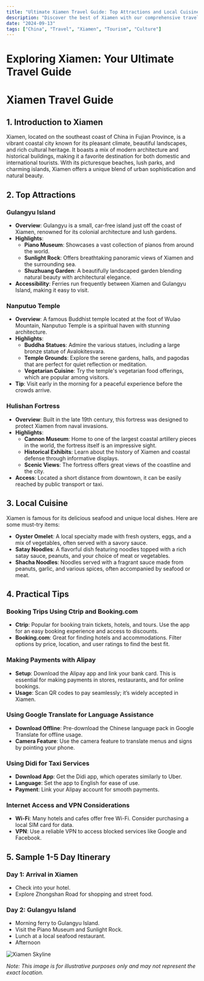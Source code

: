 ```yaml
---
title: "Ultimate Xiamen Travel Guide: Top Attractions and Local Cuisine"
description: "Discover the best of Xiamen with our comprehensive travel guide. Explore top attractions, savor local cuisine, and get insider tips for an unforgettable Chinese adventure."
date: "2024-09-13"
tags: ["China", "Travel", "Xiamen", "Tourism", "Culture"]
---
```


# Exploring Xiamen: Your Ultimate Travel Guide

# Xiamen Travel Guide

## 1. Introduction to Xiamen
Xiamen, located on the southeast coast of China in Fujian Province, is a vibrant coastal city known for its pleasant climate, beautiful landscapes, and rich cultural heritage. It boasts a mix of modern architecture and historical buildings, making it a favorite destination for both domestic and international tourists. With its picturesque beaches, lush parks, and charming islands, Xiamen offers a unique blend of urban sophistication and natural beauty.

## 2. Top Attractions

### Gulangyu Island
- **Overview**: Gulangyu is a small, car-free island just off the coast of Xiamen, renowned for its colonial architecture and lush gardens.
- **Highlights**:
  - **Piano Museum**: Showcases a vast collection of pianos from around the world.
  - **Sunlight Rock**: Offers breathtaking panoramic views of Xiamen and the surrounding sea.
  - **Shuzhuang Garden**: A beautifully landscaped garden blending natural beauty with architectural elegance.
- **Accessibility**: Ferries run frequently between Xiamen and Gulangyu Island, making it easy to visit.

### Nanputuo Temple
- **Overview**: A famous Buddhist temple located at the foot of Wulao Mountain, Nanputuo Temple is a spiritual haven with stunning architecture.
- **Highlights**:
  - **Buddha Statues**: Admire the various statues, including a large bronze statue of Avalokitesvara.
  - **Temple Grounds**: Explore the serene gardens, halls, and pagodas that are perfect for quiet reflection or meditation.
  - **Vegetarian Cuisine**: Try the temple's vegetarian food offerings, which are popular among visitors.
- **Tip**: Visit early in the morning for a peaceful experience before the crowds arrive.

### Hulishan Fortress
- **Overview**: Built in the late 19th century, this fortress was designed to protect Xiamen from naval invasions.
- **Highlights**:
  - **Cannon Museum**: Home to one of the largest coastal artillery pieces in the world, the fortress itself is an impressive sight.
  - **Historical Exhibits**: Learn about the history of Xiamen and coastal defense through informative displays.
  - **Scenic Views**: The fortress offers great views of the coastline and the city.
- **Access**: Located a short distance from downtown, it can be easily reached by public transport or taxi.

## 3. Local Cuisine
Xiamen is famous for its delicious seafood and unique local dishes. Here are some must-try items:

- **Oyster Omelet**: A local specialty made with fresh oysters, eggs, and a mix of vegetables, often served with a savory sauce.
- **Satay Noodles**: A flavorful dish featuring noodles topped with a rich satay sauce, peanuts, and your choice of meat or vegetables.
- **Shacha Noodles**: Noodles served with a fragrant sauce made from peanuts, garlic, and various spices, often accompanied by seafood or meat.

## 4. Practical Tips

### Booking Trips Using Ctrip and Booking.com
- **Ctrip**: Popular for booking train tickets, hotels, and tours. Use the app for an easy booking experience and access to discounts.
- **Booking.com**: Great for finding hotels and accommodations. Filter options by price, location, and user ratings to find the best fit.

### Making Payments with Alipay
- **Setup**: Download the Alipay app and link your bank card. This is essential for making payments in stores, restaurants, and for online bookings.
- **Usage**: Scan QR codes to pay seamlessly; it’s widely accepted in Xiamen.

### Using Google Translate for Language Assistance
- **Download Offline**: Pre-download the Chinese language pack in Google Translate for offline usage.
- **Camera Feature**: Use the camera feature to translate menus and signs by pointing your phone.

### Using Didi for Taxi Services
- **Download App**: Get the Didi app, which operates similarly to Uber.
- **Language**: Set the app to English for ease of use.
- **Payment**: Link your Alipay account for smooth payments.

### Internet Access and VPN Considerations
- **Wi-Fi**: Many hotels and cafes offer free Wi-Fi. Consider purchasing a local SIM card for data.
- **VPN**: Use a reliable VPN to access blocked services like Google and Facebook.

## 5. Sample 1-5 Day Itinerary

### Day 1: Arrival in Xiamen
- Check into your hotel.
- Explore Zhongshan Road for shopping and street food.

### Day 2: Gulangyu Island
- Morning ferry to Gulangyu Island.
- Visit the Piano Museum and Sunlight Rock.
- Lunch at a local seafood restaurant.
- Afternoon

<img src="https://source.unsplash.com/1600x900/?Xiamen,cityscape" alt="Xiamen Skyline" loading="lazy">

*Note: This image is for illustrative purposes only and may not represent the exact location.*

